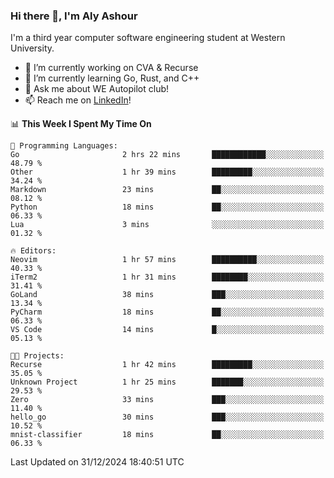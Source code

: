 ### Hi there 👋, I'm Aly Ashour
I'm a third year computer software engineering student at Western University.

- 🔭 I’m currently working on CVA & Recurse
- 🌱 I’m currently learning Go, Rust, and C++
- 💬 Ask me about WE Autopilot club!
- 📫 Reach me on [LinkedIn](https://www.linkedin.com/in/alymashour/)!
  
<!--START_SECTION:waka-->
📊 **This Week I Spent My Time On** 

```text
💬 Programming Languages: 
Go                       2 hrs 22 mins       ████████████░░░░░░░░░░░░░   48.79 % 
Other                    1 hr 39 mins        █████████░░░░░░░░░░░░░░░░   34.24 % 
Markdown                 23 mins             ██░░░░░░░░░░░░░░░░░░░░░░░   08.12 % 
Python                   18 mins             ██░░░░░░░░░░░░░░░░░░░░░░░   06.33 % 
Lua                      3 mins              ░░░░░░░░░░░░░░░░░░░░░░░░░   01.32 % 

🔥 Editors: 
Neovim                   1 hr 57 mins        ██████████░░░░░░░░░░░░░░░   40.33 % 
iTerm2                   1 hr 31 mins        ████████░░░░░░░░░░░░░░░░░   31.41 % 
GoLand                   38 mins             ███░░░░░░░░░░░░░░░░░░░░░░   13.34 % 
PyCharm                  18 mins             ██░░░░░░░░░░░░░░░░░░░░░░░   06.33 % 
VS Code                  14 mins             █░░░░░░░░░░░░░░░░░░░░░░░░   05.13 % 

🐱‍💻 Projects: 
Recurse                  1 hr 42 mins        █████████░░░░░░░░░░░░░░░░   35.05 % 
Unknown Project          1 hr 25 mins        ███████░░░░░░░░░░░░░░░░░░   29.53 % 
Zero                     33 mins             ███░░░░░░░░░░░░░░░░░░░░░░   11.40 % 
hello_go                 30 mins             ███░░░░░░░░░░░░░░░░░░░░░░   10.52 % 
mnist-classifier         18 mins             ██░░░░░░░░░░░░░░░░░░░░░░░   06.33 % 
```


 Last Updated on 31/12/2024 18:40:51 UTC
<!--END_SECTION:waka-->
